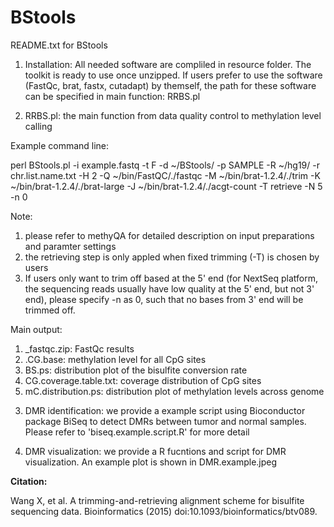 # BStools
README.txt for BStools

1. Installation: All needed software are compliled in resource folder. The toolkit is ready to use once unzipped.
                 If users prefer to use the software (FastQc, brat, fastx, cutadapt) by themself, the path for these software can be specified in main function: RRBS.pl

2. RRBS.pl: the main function from data quality control to methylation level calling

Example command line:

perl BStools.pl  -i example.fastq -t F -d ~/BStools/ -p SAMPLE -R ~/hg19/  -r chr.list.name.txt -H 2 -Q ~/bin/FastQC/./fastqc -M ~/bin/brat-1.2.4/./trim -K ~/bin/brat-1.2.4/./brat-large -J ~/bin/brat-1.2.4/./acgt-count -T retrieve -N 5 -n 0 

Note:
1) please refer to methyQA for detailed description on input preparations and paramter settings
2) the retrieving step is only appled when fixed trimming (-T) is chosen by users
3) If users only want to trim off based at the 5' end (for NextSeq platform, the sequencing reads usually have low quality at the 5' end, but not 3' end), please specify -n as 0, such that no bases from 3' end will be trimmed off.


Main output:	
1) _fastqc.zip: FastQc results
2) .CG.base: methylation level for all CpG sites
3) BS.ps: distribution plot of the bisulfite conversion rate
4) CG.coverage.table.txt: coverage distribution of CpG sites
5) mC.distribution.ps:  distribution plot of methylation levels across genome


3. DMR identification: we provide a example script using Bioconductor package BiSeq to detect DMRs between tumor and normal samples. Please refer to 'biseq.example.script.R' for more detail

4. DMR visualization: we provide a R fucntions and script for DMR visualization. An example plot is shown in DMR.example.jpeg






**Citation:**

Wang X, et al. A trimming-and-retrieving alignment scheme for bisulfite sequencing data. Bioinformatics (2015) doi:10.1093/bioinformatics/btv089. 
